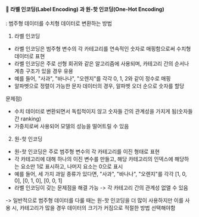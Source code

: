 #### 📌 라벨 인코딩(Label Encoding) 과 원-핫 인코딩(One-Hot Encoding)
 : 범주형 데이터를 수치형 데이터로 변환하는 방법

1. 라벨 인코딩
- 라벨 인코딩은 범주형 변수의 각 카테고리를 연속적인 숫자로 매핑함으로써 수치형 데이터로 표현
- 라벨 인코딩은 주로 선형 회귀와 같은 알고리즘에 사용되며, 카테고리 간의 순서나 계층 구조가 있을 경우 유용
- 예를 들어, "사과", "바나나", "오렌지"를 각각 0, 1, 2와 같이 정수로 매핑
- 알파벳으로 정렬이 가능한 문자 데이터의 경우, 알파벳 오더 순으로 숫자를 할당

문제점)

- 수치 데이터로 변환되면서 독립적이지 않고 숫자들 간의 관계성을 가지게 됨(숫자들간 ranking)
- 가중치로써 사용되어 모델의 성능을 떨어트릴 수 있음
 
2. 원-핫 인코딩
- 원-핫 인코딩은 주로 범주형 변수의 각 카테고리를 이진 형태로 표현
- 각 카테고리에 대해 하나의 이진 변수를 만들고, 해당 카테고리의 인덱스에 해당하는 요소만 1로 표시하고, 나머지 요소는 0으로 표시
- 예를 들어, 세 가지 과일 종류가 있다면, "사과", "바나나", "오렌지"를 각각 [1, 0, 0], [0, 1, 0], [0, 0, 1]
- 라벨 인코딩이 갖는 문제점을 해결 가능 -> 각 카테고리 간의 관계성 없앨 수 있음


-> 일반적으로 범주형 데이터를 다룰 때는 원-핫 인코딩을 더 많이 사용하지만 이를 사용 시, 카테고리가 많을 경우 데이터의 크기가 커짐으로 적절한 방법 선택해야함
